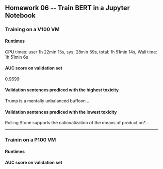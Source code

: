 ## Homework 06 -- Train BERT in a Jupyter Notebook


### Training on a V100 VM
#### Runtimes 
CPU times: user 1h 22min 15s, sys: 28min 59s, total: 1h 51min 14s, Wall time: 1h 51min 6s

#### AUC score on validation set 
0.9699

#### Validation sentences prediced with the highest toxicity 
Trump is a mentally unbalanced buffoon...

#### Validation sentences prediced with the lowest toxicity 
Rolling Stone supports the nationalization of the means of production*...


---------------------------------------
### Trainin on a P100 VM
#### Runtimes


#### AUC score on validation set
